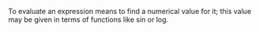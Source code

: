 To evaluate an expression means to find a numerical value for it; this
value may be given in terms of functions like sin or log.
